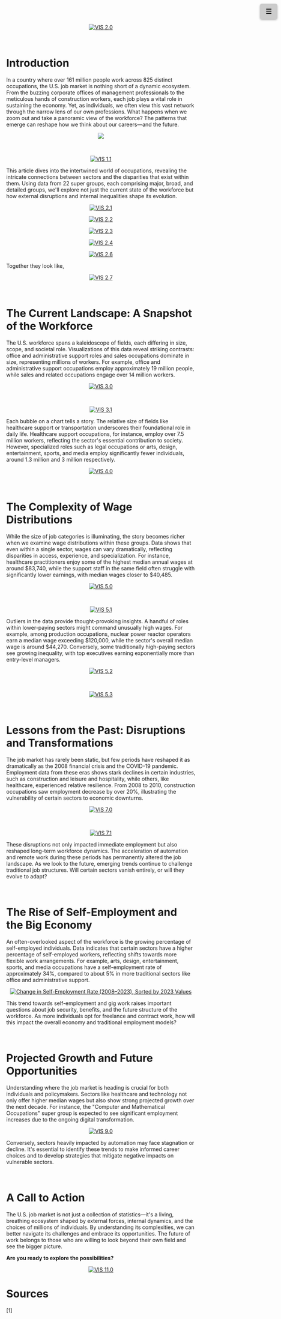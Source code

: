 
<div style="margin:1em calc(50% - 50vw);" align="center">
    <div class='tableauPlaceholder' id='viz1733296304494' style='position: relative'>
        <noscript>
            <a href='#'>
                <img alt='VIS 2.0' src='https://public.tableau.com/static/images/US/USJobs_17332654883260/VIS2_0/1_rss.png' style='border: none' />
            </a>
        </noscript>
        <object class='tableauViz' style='display:none;'>
            <param name='host_url' value='https%3A%2F%2Fpublic.tableau.com%2F' />
            <param name='embed_code_version' value='3' />
            <param name='site_root' value='' />
            <param name='name' value='USJobs_17332654883260/VIS2_0' />
            <param name='tabs' value='no' />
            <param name='toolbar' value='yes' />
            <param name='static_image' value='https://public.tableau.com/static/images/US/USJobs_17332654883260/VIS2_0/1.png' />
            <param name='animate_transition' value='yes' />
            <param name='display_static_image' value='yes' />
            <param name='display_spinner' value='yes' />
            <param name='display_overlay' value='yes' />
            <param name='display_count' value='yes' />
            <param name='language' value='en-US' />
            <param name='filter' value='publish=yes' />
        </object>
    </div>
    <script type='text/javascript'>
        var divElement = document.getElementById('viz1733296304494');
        var vizElement = divElement.getElementsByTagName('object')[0];
        if (divElement.offsetWidth > 800) {
            vizElement.style.width = '1000px';
            vizElement.style.height = '600px';
        } else if (divElement.offsetWidth > 500) {
            vizElement.style.width = '1000px';
            vizElement.style.height = '500px';
        } else {
            vizElement.style.width = '100%';
            vizElement.style.height = '600px';
        }
        var scriptElement = document.createElement('script');
        scriptElement.src = 'https://public.tableau.com/javascripts/api/viz_v1.js';
        vizElement.parentNode.insertBefore(scriptElement, vizElement);
    </script>
</div>

&nbsp;

<div id="stickyMenuIcon" onclick="toggleStickyMenu()" style="
    position: fixed;
    top: 10px;
    right: 10px;
    cursor: pointer;
    z-index: 1000;
    background-color: #ccc;
    padding: 10px 15px;
    border-radius: 5px;
    box-shadow: 0 2px 5px rgba(0,0,0,0.3);
    font-size: 18px;
    font-weight: bold;
    text-align: center;
">
    ☰
</div>


# **Introduction**
In a country where over 161 million people work across 825 distinct occupations, the U.S. job market is nothing short of a dynamic ecosystem. From the buzzing corporate offices of management professionals to the meticulous hands of construction workers, each job plays a vital role in sustaining the economy. Yet, as individuals, we often view this vast network through the narrow lens of our own professions. What happens when we zoom out and take a panoramic view of the workforce? The patterns that emerge can reshape how we think about our careers—and the future.


<div style="margin:1em calc(50% - 50vw);" align="center">
        <div class='tableauPlaceholder' id='viz1733270211721' style='position: relative'><noscript><a href='#'><img alt=' ' src='https:&#47;&#47;public.tableau.com&#47;static&#47;images&#47;US&#47;USJobs_17332654883260&#47;VIS1_0&#47;1_rss.png' style='border: none' /></a></noscript><object class='tableauViz'  style='display:none;'><param name='host_url' value='https%3A%2F%2Fpublic.tableau.com%2F' /> <param name='embed_code_version' value='3' /> <param name='site_root' value='' /><param name='name' value='USJobs_17332654883260&#47;VIS1_0' /><param name='tabs' value='yes' /><param name='toolbar' value='yes' /><param name='static_image' value='https:&#47;&#47;public.tableau.com&#47;static&#47;images&#47;US&#47;USJobs_17332654883260&#47;VIS1_0&#47;1.png' /> <param name='animate_transition' value='yes' /><param name='display_static_image' value='yes' /><param name='display_spinner' value='yes' /><param name='display_overlay' value='yes' /><param name='display_count' value='yes' /><param name='language' value='en-US' /></object></div>                <script type='text/javascript'>                    var divElement = document.getElementById('viz1733270211721');                    var vizElement = divElement.getElementsByTagName('object')[0];                    if ( divElement.offsetWidth > 800 ) { vizElement.style.width='800px';vizElement.style.height='627px';} else if ( divElement.offsetWidth > 500 ) { vizElement.style.width='800px';vizElement.style.height='627px';} else { vizElement.style.width='100%';vizElement.style.height='727px';}+'px';                    var scriptElement = document.createElement('script');                    scriptElement.src = 'https://public.tableau.com/javascripts/api/viz_v1.js';                    vizElement.parentNode.insertBefore(scriptElement, vizElement);                </script>
</div>

&nbsp;

<div style="margin:1em calc(50% - 50vw);" align="center">
        <div class='tableauPlaceholder' id='viz1733280144565' style='position: relative'><noscript><a href='#'><img alt='VIS 1.1 ' src='https:&#47;&#47;public.tableau.com&#47;static&#47;images&#47;US&#47;USJobs_17332654883260&#47;VIS1_1&#47;1_rss.png' style='border: none' /></a></noscript><object class='tableauViz'  style='display:none;'><param name='host_url' value='https%3A%2F%2Fpublic.tableau.com%2F' /> <param name='embed_code_version' value='3' /> <param name='site_root' value='' /><param name='name' value='USJobs_17332654883260&#47;VIS1_1' /><param name='tabs' value='no' /><param name='toolbar' value='yes' /><param name='static_image' value='https:&#47;&#47;public.tableau.com&#47;static&#47;images&#47;US&#47;USJobs_17332654883260&#47;VIS1_1&#47;1.png' /> <param name='animate_transition' value='yes' /><param name='display_static_image' value='yes' /><param name='display_spinner' value='yes' /><param name='display_overlay' value='yes' /><param name='display_count' value='yes' /><param name='language' value='en-US' /><param name='filter' value='publish=yes' /></object></div>                <script type='text/javascript'>                    var divElement = document.getElementById('viz1733280144565');                    var vizElement = divElement.getElementsByTagName('object')[0];                    if ( divElement.offsetWidth > 800 ) { vizElement.style.width='800px';vizElement.style.height='627px';} else if ( divElement.offsetWidth > 500 ) { vizElement.style.width='800px';vizElement.style.height='627px';} else { vizElement.style.width='100%';vizElement.style.height='727px';}+'px';;                    var scriptElement = document.createElement('script');                    scriptElement.src = 'https://public.tableau.com/javascripts/api/viz_v1.js';                    vizElement.parentNode.insertBefore(scriptElement, vizElement);                </script>
</div>

This article dives into the intertwined world of occupations, revealing the intricate connections between sectors and the disparities that exist within them. Using data from 22 super groups, each comprising major, broad, and detailed groups, we'll explore not just the current state of the workforce but how external disruptions and internal inequalities shape its evolution.

<div style="margin:1em calc(50% - 50vw);" align="center">
    <div class='tableauPlaceholder' id='viz1733297201170' style='position: relative'>
        <noscript>
            <a href='#'>
                <img alt='VIS 2.1' src='https://public.tableau.com/static/images/US/USJobs_17332654883260/VIS2_1/1_rss.png' style='border: none' />
            </a>
        </noscript>
        <object class='tableauViz' style='display:none;'>
            <param name='host_url' value='https%3A%2F%2Fpublic.tableau.com%2F' />
            <param name='embed_code_version' value='3' />
            <param name='site_root' value='' />
            <param name='name' value='USJobs_17332654883260/VIS2_1' />
            <param name='tabs' value='no' />
            <param name='toolbar' value='yes' />
            <param name='static_image' value='https://public.tableau.com/static/images/US/USJobs_17332654883260/VIS2_1/1.png' />
            <param name='animate_transition' value='yes' />
            <param name='display_static_image' value='yes' />
            <param name='display_spinner' value='yes' />
            <param name='display_overlay' value='yes' />
            <param name='display_count' value='yes' />
            <param name='language' value='en-US' />
            <param name='filter' value='publish=yes' />
        </object>
    </div>
    <script type='text/javascript'>
        var divElement = document.getElementById('viz1733297201170');
        var vizElement = divElement.getElementsByTagName('object')[0];
        if (divElement.offsetWidth > 800) {
            vizElement.style.width = '1000px';
            vizElement.style.height = '827px';
        } else if (divElement.offsetWidth > 500) {
            vizElement.style.width = '1000px';
            vizElement.style.height = '827px';
        } else {
            vizElement.style.width = '100%';
            vizElement.style.height = '1227px';
        }
        var scriptElement = document.createElement('script');
        scriptElement.src = 'https://public.tableau.com/javascripts/api/viz_v1.js';
        vizElement.parentNode.insertBefore(scriptElement, vizElement);
    </script>
</div>

<div style="margin:1em calc(50% - 50vw);" align="center">
    <div class='tableauPlaceholder' id='viz1733297331757' style='position: relative'>
        <noscript>
            <a href='#'>
                <img alt='VIS 2.2' src='https://public.tableau.com/static/images/US/USJobs_17332654883260/VIS2_2/1_rss.png' style='border: none' />
            </a>
        </noscript>
        <object class='tableauViz' style='display:none;'>
            <param name='host_url' value='https%3A%2F%2Fpublic.tableau.com%2F' />
            <param name='embed_code_version' value='3' />
            <param name='site_root' value='' />
            <param name='name' value='USJobs_17332654883260/VIS2_2' />
            <param name='tabs' value='no' />
            <param name='toolbar' value='yes' />
            <param name='static_image' value='https://public.tableau.com/static/images/US/USJobs_17332654883260/VIS2_2/1.png' />
            <param name='animate_transition' value='yes' />
            <param name='display_static_image' value='yes' />
            <param name='display_spinner' value='yes' />
            <param name='display_overlay' value='yes' />
            <param name='display_count' value='yes' />
            <param name='language' value='en-US' />
            <param name='filter' value='publish=yes' />
        </object>
    </div>
    <script type='text/javascript'>
        var divElement = document.getElementById('viz1733297331757');
        var vizElement = divElement.getElementsByTagName('object')[0];
        if (divElement.offsetWidth > 800) {
            vizElement.style.width = '1000px';
            vizElement.style.height = '827px';
        } else if (divElement.offsetWidth > 500) {
            vizElement.style.width = '1000px';
            vizElement.style.height = '827px';
        } else {
            vizElement.style.width = '100%';
            vizElement.style.height = '1227px';
        }
        var scriptElement = document.createElement('script');
        scriptElement.src = 'https://public.tableau.com/javascripts/api/viz_v1.js';
        vizElement.parentNode.insertBefore(scriptElement, vizElement);
    </script>
</div>

<div style="margin:1em calc(50% - 50vw);" align="center">
    <div class='tableauPlaceholder' id='viz1733297444285' style='position: relative'>
        <noscript>
            <a href='#'>
                <img alt='VIS 2.3' src='https://public.tableau.com/static/images/US/USJobs_17332654883260/VIS2_3/1_rss.png' style='border: none' />
            </a>
        </noscript>
        <object class='tableauViz' style='display:none;'>
            <param name='host_url' value='https%3A%2F%2Fpublic.tableau.com%2F' />
            <param name='embed_code_version' value='3' />
            <param name='site_root' value='' />
            <param name='name' value='USJobs_17332654883260/VIS2_3' />
            <param name='tabs' value='no' />
            <param name='toolbar' value='yes' />
            <param name='static_image' value='https://public.tableau.com/static/images/US/USJobs_17332654883260/VIS2_3/1.png' />
            <param name='animate_transition' value='yes' />
            <param name='display_static_image' value='yes' />
            <param name='display_spinner' value='yes' />
            <param name='display_overlay' value='yes' />
            <param name='display_count' value='yes' />
            <param name='language' value='en-US' />
            <param name='filter' value='publish=yes' />
        </object>
    </div>
    <script type='text/javascript'>
        var divElement = document.getElementById('viz1733297444285');
        var vizElement = divElement.getElementsByTagName('object')[0];
        if (divElement.offsetWidth > 800) {
            vizElement.style.width = '1000px';
            vizElement.style.height = '827px';
        } else if (divElement.offsetWidth > 500) {
            vizElement.style.width = '1000px';
            vizElement.style.height = '827px';
        } else {
            vizElement.style.width = '100%';
            vizElement.style.height = '1227px';
        }
        var scriptElement = document.createElement('script');
        scriptElement.src = 'https://public.tableau.com/javascripts/api/viz_v1.js';
        vizElement.parentNode.insertBefore(scriptElement, vizElement);
    </script>
</div>

<div style="margin:1em calc(50% - 50vw);" align="center">
    <div class='tableauPlaceholder' id='viz1733297524888' style='position: relative'>
        <noscript>
            <a href='#'>
                <img alt='VIS 2.4' src='https://public.tableau.com/static/images/US/USJobs_17332654883260/VIS2_4/1_rss.png' style='border: none' />
            </a>
        </noscript>
        <object class='tableauViz' style='display:none;'>
            <param name='host_url' value='https%3A%2F%2Fpublic.tableau.com%2F' />
            <param name='embed_code_version' value='3' />
            <param name='site_root' value='' />
            <param name='name' value='USJobs_17332654883260/VIS2_4' />
            <param name='tabs' value='no' />
            <param name='toolbar' value='yes' />
            <param name='static_image' value='https://public.tableau.com/static/images/US/USJobs_17332654883260/VIS2_4/1.png' />
            <param name='animate_transition' value='yes' />
            <param name='display_static_image' value='yes' />
            <param name='display_spinner' value='yes' />
            <param name='display_overlay' value='yes' />
            <param name='display_count' value='yes' />
            <param name='language' value='en-US' />
            <param name='filter' value='publish=yes' />
        </object>
    </div>
    <script type='text/javascript'>
        var divElement = document.getElementById('viz1733297524888');
        var vizElement = divElement.getElementsByTagName('object')[0];
        if (divElement.offsetWidth > 800) {
            vizElement.style.width = '1000px';
            vizElement.style.height = '827px';
        } else if (divElement.offsetWidth > 500) {
            vizElement.style.width = '1000px';
            vizElement.style.height = '827px';
        } else {
            vizElement.style.width = '100%';
            vizElement.style.height = '1227px';
        }
        var scriptElement = document.createElement('script');
        scriptElement.src = 'https://public.tableau.com/javascripts/api/viz_v1.js';
        vizElement.parentNode.insertBefore(scriptElement, vizElement);
    </script>
</div>

<div style="margin:1em calc(50% - 50vw);" align="center">
    <div class='tableauPlaceholder' id='viz1733297563140' style='position: relative'>
        <noscript>
            <a href='#'>
                <img alt='VIS 2.6' src='https://public.tableau.com/static/images/US/USJobs_17332654883260/VIS2_6/1_rss.png' style='border: none' />
            </a>
        </noscript>
        <object class='tableauViz' style='display:none;'>
            <param name='host_url' value='https%3A%2F%2Fpublic.tableau.com%2F' />
            <param name='embed_code_version' value='3' />
            <param name='site_root' value='' />
            <param name='name' value='USJobs_17332654883260/VIS2_6' />
            <param name='tabs' value='no' />
            <param name='toolbar' value='yes' />
            <param name='static_image' value='https://public.tableau.com/static/images/US/USJobs_17332654883260/VIS2_6/1.png' />
            <param name='animate_transition' value='yes' />
            <param name='display_static_image' value='yes' />
            <param name='display_spinner' value='yes' />
            <param name='display_overlay' value='yes' />
            <param name='display_count' value='yes' />
            <param name='language' value='en-US' />
            <param name='filter' value='publish=yes' />
        </object>
    </div>
    <script type='text/javascript'>
        var divElement = document.getElementById('viz1733297563140');
        var vizElement = divElement.getElementsByTagName('object')[0];
        if (divElement.offsetWidth > 800) {
            vizElement.style.width = '1000px';
            vizElement.style.height = '827px';
        } else if (divElement.offsetWidth > 500) {
            vizElement.style.width = '1000px';
            vizElement.style.height = '827px';
        } else {
            vizElement.style.width = '100%';
            vizElement.style.height = '1227px';
        }
        var scriptElement = document.createElement('script');
        scriptElement.src = 'https://public.tableau.com/javascripts/api/viz_v1.js';
        vizElement.parentNode.insertBefore(scriptElement, vizElement);
    </script>
</div>


Together they look like,


<div style="margin:1em calc(50% - 50vw);" align="center">
    <div class='tableauPlaceholder' id='viz1733326794334' style='position: relative'>
        <noscript>
            <a href='#'>
                <img alt='VIS 2.7' src='https://public.tableau.com/static/images/US/USJobs_17332654883260/VIS2_7/1_rss.png' style='border: none' />
            </a>
        </noscript>
        <object class='tableauViz' style='display:none;'>
            <param name='host_url' value='https%3A%2F%2Fpublic.tableau.com%2F' />
            <param name='embed_code_version' value='3' />
            <param name='site_root' value='' />
            <param name='name' value='USJobs_17332654883260/VIS2_7' />
            <param name='tabs' value='no' />
            <param name='toolbar' value='yes' />
            <param name='static_image' value='https://public.tableau.com/static/images/US/USJobs_17332654883260/VIS2_7/1.png' />
            <param name='animate_transition' value='yes' />
            <param name='display_static_image' value='yes' />
            <param name='display_spinner' value='yes' />
            <param name='display_overlay' value='yes' />
            <param name='display_count' value='yes' />
            <param name='language' value='en-US' />
            <param name='filter' value='publish=yes' />
        </object>
    </div>
    <script type='text/javascript'>
        var divElement = document.getElementById('viz1733326794334');
        var vizElement = divElement.getElementsByTagName('object')[0];
        if (divElement.offsetWidth > 800) {
            vizElement.style.width = '1000px';
            vizElement.style.height = '827px';
        } else if (divElement.offsetWidth > 500) {
            vizElement.style.width = '1000px';
            vizElement.style.height = '827px';
        } else {
            vizElement.style.width = '100%';
            vizElement.style.height = '1227px';
        }
        var scriptElement = document.createElement('script');
        scriptElement.src = 'https://public.tableau.com/javascripts/api/viz_v1.js';
        vizElement.parentNode.insertBefore(scriptElement, vizElement);
    </script>
</div>


&nbsp;

# **The Current Landscape: A Snapshot of the Workforce**
The U.S. workforce spans a kaleidoscope of fields, each differing in size, scope, and societal role. Visualizations of this data reveal striking contrasts: office and administrative support roles and sales occupations dominate in size, representing millions of workers. For example, office and administrative support occupations employ approximately 19 million people, while sales and related occupations engage over 14 million workers.

<div style="margin:1em calc(50% - 50vw);" align="center">
    <div class='tableauPlaceholder' id='viz1733281655884' style='position: relative'>
        <noscript>
            <a href='#'>
                <img alt='VIS 3.0' src='https://public.tableau.com/static/images/US/USJobs_17332654883260/VIS3_0/1_rss.png' style='border: none' />
            </a>
        </noscript>
        <object class='tableauViz' style='display:none;'>
            <param name='host_url' value='https%3A%2F%2Fpublic.tableau.com%2F' />
            <param name='embed_code_version' value='3' />
            <param name='site_root' value='' />
            <param name='name' value='USJobs_17332654883260/VIS3_0' />
            <param name='tabs' value='yes' />
            <param name='toolbar' value='yes' />
            <param name='static_image' value='https://public.tableau.com/static/images/US/USJobs_17332654883260/VIS3_0/1.png' />
            <param name='animate_transition' value='yes' />
            <param name='display_static_image' value='yes' />
            <param name='display_spinner' value='yes' />
            <param name='display_overlay' value='yes' />
            <param name='display_count' value='yes' />
            <param name='language' value='en-US' />
            <param name='filter' value='publish=yes' />
        </object>
    </div>
    <script type='text/javascript'>
        var divElement = document.getElementById('viz1733281655884');
        var vizElement = divElement.getElementsByTagName('object')[0];
        if (divElement.offsetWidth > 800) {
            vizElement.style.width = '800px';
            vizElement.style.height = '500px';
        } else if (divElement.offsetWidth > 500) {
            vizElement.style.width = '800px';
            vizElement.style.height = '500px';
        } else {
            vizElement.style.width = '100%';
            vizElement.style.height = '500px';
        }
        var scriptElement = document.createElement('script');
        scriptElement.src = 'https://public.tableau.com/javascripts/api/viz_v1.js';
        vizElement.parentNode.insertBefore(scriptElement, vizElement);
    </script>
</div>

&nbsp;

<div style="margin:1em calc(50% - 50vw);" align="center">
    <div class='tableauPlaceholder' id='viz1733281842067' style='position: relative'>
        <noscript>
            <a href='#'>
                <img alt='VIS 3.1' src='https://public.tableau.com/static/images/US/USJobs_17332654883260/VIS3_1/1_rss.png' style='border: none' />
            </a>
        </noscript>
        <object class='tableauViz' style='display:none;'>
            <param name='host_url' value='https%3A%2F%2Fpublic.tableau.com%2F' />
            <param name='embed_code_version' value='3' />
            <param name='site_root' value='' />
            <param name='name' value='USJobs_17332654883260/VIS3_1' />
            <param name='tabs' value='yes' />
            <param name='toolbar' value='yes' />
            <param name='static_image' value='https://public.tableau.com/static/images/US/USJobs_17332654883260/VIS3_1/1.png' />
            <param name='animate_transition' value='yes' />
            <param name='display_static_image' value='yes' />
            <param name='display_spinner' value='yes' />
            <param name='display_overlay' value='yes' />
            <param name='display_count' value='yes' />
            <param name='language' value='en-US' />
            <param name='filter' value='publish=yes' />
        </object>
    </div>
    <script type='text/javascript'>
        var divElement = document.getElementById('viz1733281842067');
        var vizElement = divElement.getElementsByTagName('object')[0];
        if (divElement.offsetWidth > 800) {
            vizElement.style.width = '800px';
            vizElement.style.height = '500px';
        } else if (divElement.offsetWidth > 500) {
            vizElement.style.width = '800px';
            vizElement.style.height = '500px';
        } else {
            vizElement.style.width = '100%';
            vizElement.style.height = '500px';
        }
        var scriptElement = document.createElement('script');
        scriptElement.src = 'https://public.tableau.com/javascripts/api/viz_v1.js';
        vizElement.parentNode.insertBefore(scriptElement, vizElement);
    </script>
</div>


Each bubble on a chart tells a story. The relative size of fields like healthcare support or transportation underscores their foundational role in daily life. Healthcare support occupations, for instance, employ over 7.5 million workers, reflecting the sector's essential contribution to society. However, specialized roles such as legal occupations or arts, design, entertainment, sports, and media employ significantly fewer individuals, around 1.3 million and 3 million respectively.

<div style="margin:1em calc(50% - 50vw);" align="center">
    <div class='tableauPlaceholder' id='viz1733281944172' style='position: relative'>
        <noscript>
            <a href='#'>
                <img alt='VIS 4.0' src='https://public.tableau.com/static/images/US/USJobs_17332654883260/VIS4_0/1_rss.png' style='border: none' />
            </a>
        </noscript>
        <object class='tableauViz' style='display:none;'>
            <param name='host_url' value='https%3A%2F%2Fpublic.tableau.com%2F' />
            <param name='embed_code_version' value='3' />
            <param name='site_root' value='' />
            <param name='name' value='USJobs_17332654883260/VIS4_0' />
            <param name='tabs' value='yes' />
            <param name='toolbar' value='yes' />
            <param name='static_image' value='https://public.tableau.com/static/images/US/USJobs_17332654883260/VIS4_0/1.png' />
            <param name='animate_transition' value='yes' />
            <param name='display_static_image' value='yes' />
            <param name='display_spinner' value='yes' />
            <param name='display_overlay' value='yes' />
            <param name='display_count' value='yes' />
            <param name='language' value='en-US' />
            <param name='filter' value='publish=yes' />
        </object>
    </div>
    <script type='text/javascript'>
        var divElement = document.getElementById('viz1733281944172');
        var vizElement = divElement.getElementsByTagName('object')[0];
        if (divElement.offsetWidth > 800) {
            vizElement.style.width = '800px';
            vizElement.style.height = '500px';
        } else if (divElement.offsetWidth > 500) {
            vizElement.style.width = '800px';
            vizElement.style.height = '500px';
        } else {
            vizElement.style.width = '100%';
            vizElement.style.height = '500px';
        }
        var scriptElement = document.createElement('script');
        scriptElement.src = 'https://public.tableau.com/javascripts/api/viz_v1.js';
        vizElement.parentNode.insertBefore(scriptElement, vizElement);
    </script>
</div>


&nbsp;

# **The Complexity of Wage Distributions**

While the size of job categories is illuminating, the story becomes richer when we examine wage distributions within these groups. Data shows that even within a single sector, wages can vary dramatically, reflecting disparities in access, experience, and specialization. For instance, healthcare practitioners enjoy some of the highest median annual wages at around $83,740, while the support staff in the same field often struggle with significantly lower earnings, with median wages closer to $40,485.


<div style="margin:1em calc(50% - 50vw);" align="center">
    <div class='tableauPlaceholder' id='viz1733280334472' style='position: relative'>
        <noscript>
            <a href='#'>
                <img alt='VIS 5.0' src='https://public.tableau.com/static/images/US/USJobs_17332654883260/VIS5_0/1_rss.png' style='border: none' />
            </a>
        </noscript>
        <object class='tableauViz' style='display:none;'>
            <param name='host_url' value='https%3A%2F%2Fpublic.tableau.com%2F' />
            <param name='embed_code_version' value='3' />
            <param name='site_root' value='' />
            <param name='name' value='USJobs_17332654883260/VIS5_0' />
            <param name='tabs' value='yes' />
            <param name='toolbar' value='yes' />
            <param name='static_image' value='https://public.tableau.com/static/images/US/USJobs_17332654883260/VIS5_0/1.png' />
            <param name='animate_transition' value='yes' />
            <param name='display_static_image' value='yes' />
            <param name='display_spinner' value='yes' />
            <param name='display_overlay' value='yes' />
            <param name='display_count' value='yes' />
            <param name='language' value='en-US' />
            <param name='filter' value='publish=yes' />
        </object>
    </div>
    <script type='text/javascript'>
        var divElement = document.getElementById('viz1733280334472');
        var vizElement = divElement.getElementsByTagName('object')[0];
        if (divElement.offsetWidth > 800) {
            vizElement.style.width = '800px';
            vizElement.style.height = '627px';
        } else if (divElement.offsetWidth > 500) {
            vizElement.style.width = '800px';
            vizElement.style.height = '627px';
        } else {
            vizElement.style.width = '100%';
            vizElement.style.height = '727px';
        }
        var scriptElement = document.createElement('script');
        scriptElement.src = 'https://public.tableau.com/javascripts/api/viz_v1.js';
        vizElement.parentNode.insertBefore(scriptElement, vizElement);
    </script>
</div>

&nbsp;

<div style="margin:1em calc(50% - 50vw);" align="center">
    <div class='tableauPlaceholder' id='viz1733280605216' style='position: relative'>
        <noscript>
            <a href='#'>
                <img alt='VIS 5.1' src='https://public.tableau.com/static/images/US/USJobs_17332654883260/VIS5_1/1_rss.png' style='border: none' />
            </a>
        </noscript>
        <object class='tableauViz' style='display:none;'>
            <param name='host_url' value='https%3A%2F%2Fpublic.tableau.com%2F' />
            <param name='embed_code_version' value='3' />
            <param name='site_root' value='' />
            <param name='name' value='USJobs_17332654883260/VIS5_1' />
            <param name='tabs' value='yes' />
            <param name='toolbar' value='yes' />
            <param name='static_image' value='https://public.tableau.com/static/images/US/USJobs_17332654883260/VIS5_1/1.png' />
            <param name='animate_transition' value='yes' />
            <param name='display_static_image' value='yes' />
            <param name='display_spinner' value='yes' />
            <param name='display_overlay' value='yes' />
            <param name='display_count' value='yes' />
            <param name='language' value='en-US' />
            <param name='filter' value='publish=yes' />
        </object>
    </div>
    <script type='text/javascript'>
        var divElement = document.getElementById('viz1733280605216');
        var vizElement = divElement.getElementsByTagName('object')[0];
        if (divElement.offsetWidth > 800) {
            vizElement.style.width = '800px';
            vizElement.style.height = '500px';
        } else if (divElement.offsetWidth > 500) {
            vizElement.style.width = '800px';
            vizElement.style.height = '500px';
        } else {
            vizElement.style.width = '100%';
            vizElement.style.height = '500px';
        }
        var scriptElement = document.createElement('script');
        scriptElement.src = 'https://public.tableau.com/javascripts/api/viz_v1.js';
        vizElement.parentNode.insertBefore(scriptElement, vizElement);
    </script>
</div>



Outliers in the data provide thought-provoking insights. A handful of roles within lower-paying sectors might command unusually high wages. For example, among production occupations, nuclear power reactor operators earn a median wage exceeding $120,000, while the sector's overall median wage is around $44,270. Conversely, some traditionally high-paying sectors see growing inequality, with top executives earning exponentially more than entry-level managers.

<div style="margin:1em calc(50% - 50vw);" align="center">
    <div class='tableauPlaceholder' id='viz1733280699220' style='position: relative'>
        <noscript>
            <a href='#'>
                <img alt='VIS 5.2' src='https://public.tableau.com/static/images/ZK/ZK4BP5GX8/1_rss.png' style='border: none' />
            </a>
        </noscript>
        <object class='tableauViz' style='display:none;'>
            <param name='host_url' value='https%3A%2F%2Fpublic.tableau.com%2F' />
            <param name='embed_code_version' value='3' />
            <param name='path' value='shared/ZK4BP5GX8' />
            <param name='toolbar' value='yes' />
            <param name='static_image' value='https://public.tableau.com/static/images/ZK/ZK4BP5GX8/1.png' />
            <param name='animate_transition' value='yes' />
            <param name='display_static_image' value='yes' />
            <param name='display_spinner' value='yes' />
            <param name='display_overlay' value='yes' />
            <param name='display_count' value='yes' />
            <param name='language' value='en-US' />
            <param name='filter' value='publish=yes' />
        </object>
    </div>
    <script type='text/javascript'>
        var divElement = document.getElementById('viz1733280699220');
        var vizElement = divElement.getElementsByTagName('object')[0];
        if (divElement.offsetWidth > 800) {
            vizElement.style.width = '800px';
            vizElement.style.height = '627px';
        } else if (divElement.offsetWidth > 500) {
            vizElement.style.width = '800px';
            vizElement.style.height = '627px';
        } else {
            vizElement.style.width = '100%';
            vizElement.style.height = '727px';
        }
        var scriptElement = document.createElement('script');
        scriptElement.src = 'https://public.tableau.com/javascripts/api/viz_v1.js';
        vizElement.parentNode.insertBefore(scriptElement, vizElement);
    </script>
</div>

&nbsp;

<div style="margin:1em calc(50% - 50vw);" align="center">
    <div class='tableauPlaceholder' id='viz1733280854107' style='position: relative'>
        <noscript>
            <a href='#'>
                <img alt='VIS 5.3' src='https://public.tableau.com/static/images/US/USJobs_17332654883260/VIS5_3/1_rss.png' style='border: none' />
            </a>
        </noscript>
        <object class='tableauViz' style='display:none;'>
            <param name='host_url' value='https%3A%2F%2Fpublic.tableau.com%2F' />
            <param name='embed_code_version' value='3' />
            <param name='site_root' value='' />
            <param name='name' value='USJobs_17332654883260/VIS5_3' />
            <param name='tabs' value='yes' />
            <param name='toolbar' value='yes' />
            <param name='static_image' value='https://public.tableau.com/static/images/US/USJobs_17332654883260/VIS5_3/1.png' />
            <param name='animate_transition' value='yes' />
            <param name='display_static_image' value='yes' />
            <param name='display_spinner' value='yes' />
            <param name='display_overlay' value='yes' />
            <param name='display_count' value='yes' />
            <param name='language' value='en-US' />
            <param name='filter' value='publish=yes' />
        </object>
    </div>
    <script type='text/javascript'>
        var divElement = document.getElementById('viz1733280854107');
        var vizElement = divElement.getElementsByTagName('object')[0];
        if (divElement.offsetWidth > 800) {
            vizElement.style.width = '800px';
            vizElement.style.height = '827px';
        } else if (divElement.offsetWidth > 500) {
            vizElement.style.width = '800px';
            vizElement.style.height = '827px';
        } else {
            vizElement.style.width = '100%';
            vizElement.style.height = '727px';
        }
        var scriptElement = document.createElement('script');
        scriptElement.src = 'https://public.tableau.com/javascripts/api/viz_v1.js';
        vizElement.parentNode.insertBefore(scriptElement, vizElement);
    </script>
</div>

&nbsp;

# **Lessons from the Past: Disruptions and Transformations**
The job market has rarely been static, but few periods have reshaped it as dramatically as the 2008 financial crisis and the COVID-19 pandemic. Employment data from these eras shows stark declines in certain industries, such as construction and leisure and hospitality, while others, like healthcare, experienced relative resilience. From 2008 to 2010, construction occupations saw employment decrease by over 20%, illustrating the vulnerability of certain sectors to economic downturns.

<div style="margin:1em calc(50% - 50vw);" align="center">
    <div class='tableauPlaceholder' id='viz1733280970108' style='position: relative'>
        <noscript>
            <a href='#'>
                <img alt='VIS 7.0' src='https://public.tableau.com/static/images/US/USJobs_17332654883260/VIS7_0/1_rss.png' style='border: none' />
            </a>
        </noscript>
        <object class='tableauViz' style='display:none;'>
            <param name='host_url' value='https%3A%2F%2Fpublic.tableau.com%2F' />
            <param name='embed_code_version' value='3' />
            <param name='site_root' value='' />
            <param name='name' value='USJobs_17332654883260/VIS7_0' />
            <param name='tabs' value='yes' />
            <param name='toolbar' value='yes' />
            <param name='static_image' value='https://public.tableau.com/static/images/US/USJobs_17332654883260/VIS7_0/1.png' />
            <param name='animate_transition' value='yes' />
            <param name='display_static_image' value='yes' />
            <param name='display_spinner' value='yes' />
            <param name='display_overlay' value='yes' />
            <param name='display_count' value='yes' />
            <param name='language' value='en-US' />
            <param name='filter' value='publish=yes' />
        </object>
    </div>
    <script type='text/javascript'>
        var divElement = document.getElementById('viz1733280970108');
        var vizElement = divElement.getElementsByTagName('object')[0];
        if (divElement.offsetWidth > 800) {
            vizElement.style.width = '1000px';
            vizElement.style.height = '827px';
        } else if (divElement.offsetWidth > 500) {
            vizElement.style.width = '1000px';
            vizElement.style.height = '827px';
        } else {
            vizElement.style.width = '100%';
            vizElement.style.height = '727px';
        }
        var scriptElement = document.createElement('script');
        scriptElement.src = 'https://public.tableau.com/javascripts/api/viz_v1.js';
        vizElement.parentNode.insertBefore(scriptElement, vizElement);
    </script>
</div>

&nbsp;

<div style="margin:1em calc(50% - 50vw);" align="center">
    <div class='tableauPlaceholder' id='viz1733281185129' style='position: relative'>
        <noscript>
            <a href='#'>
                <img alt='VIS 7.1' src='https://public.tableau.com/static/images/US/USJobs_17332654883260/VIS7_1/1_rss.png' style='border: none' />
            </a>
        </noscript>
        <object class='tableauViz' style='display:none;'>
            <param name='host_url' value='https%3A%2F%2Fpublic.tableau.com%2F' />
            <param name='embed_code_version' value='3' />
            <param name='site_root' value='' />
            <param name='name' value='USJobs_17332654883260/VIS7_1' />
            <param name='tabs' value='yes' />
            <param name='toolbar' value='yes' />
            <param name='static_image' value='https://public.tableau.com/static/images/US/USJobs_17332654883260/VIS7_1/1.png' />
            <param name='animate_transition' value='yes' />
            <param name='display_static_image' value='yes' />
            <param name='display_spinner' value='yes' />
            <param name='display_overlay' value='yes' />
            <param name='display_count' value='yes' />
            <param name='language' value='en-US' />
            <param name='filter' value='publish=yes' />
        </object>
    </div>
    <script type='text/javascript'>
        var divElement = document.getElementById('viz1733281185129');
        var vizElement = divElement.getElementsByTagName('object')[0];
        if (divElement.offsetWidth > 800) {
            vizElement.style.width = '1000px';
            vizElement.style.height = '750px';
        } else if (divElement.offsetWidth > 500) {
            vizElement.style.width = '1000px';
            vizElement.style.height = '750px';
        } else {
            vizElement.style.width = '100%';
            vizElement.style.height = '750px';
        }
        var scriptElement = document.createElement('script');
        scriptElement.src = 'https://public.tableau.com/javascripts/api/viz_v1.js';
        vizElement.parentNode.insertBefore(scriptElement, vizElement);
    </script>
</div>



These disruptions not only impacted immediate employment but also reshaped long-term workforce dynamics. The acceleration of automation and remote work during these periods has permanently altered the job landscape. As we look to the future, emerging trends continue to challenge traditional job structures. Will certain sectors vanish entirely, or will they evolve to adapt?


&nbsp;

# **The Rise of Self-Employment and the Big Economy**
An often-overlooked aspect of the workforce is the growing percentage of self-employed individuals. Data indicates that certain sectors have a higher percentage of self-employed workers, reflecting shifts towards more flexible work arrangements. For example, arts, design, entertainment, sports, and media occupations have a self-employment rate of approximately 34%, compared to about 5% in more traditional sectors like office and administrative support.


<div style="margin:1em calc(50% - 50vw);" align="center">
    <div class='tableauPlaceholder' id='viz1733290396216' style='position: relative'>
        <noscript>
            <a href='#'>
                <img alt='Change in Self-Employment Rate (2008–2023), Sorted by 2023 Values' src='https://public.tableau.com/static/images/US/USJobs_17332654883260/VIS8_0/1_rss.png' style='border: none' />
            </a>
        </noscript>
        <object class='tableauViz' style='display:none;'>
            <param name='host_url' value='https%3A%2F%2Fpublic.tableau.com%2F' />
            <param name='embed_code_version' value='3' />
            <param name='site_root' value='' />
            <param name='name' value='USJobs_17332654883260/VIS8_0' />
            <param name='tabs' value='yes' />
            <param name='toolbar' value='yes' />
            <param name='static_image' value='https://public.tableau.com/static/images/US/USJobs_17332654883260/VIS8_0/1.png' />
            <param name='animate_transition' value='yes' />
            <param name='display_static_image' value='yes' />
            <param name='display_spinner' value='yes' />
            <param name='display_overlay' value='yes' />
            <param name='display_count' value='yes' />
            <param name='language' value='en-US' />
            <param name='filter' value='publish=yes' />
        </object>
    </div>
    <script type='text/javascript'>
        var divElement = document.getElementById('viz1733290396216');
        var vizElement = divElement.getElementsByTagName('object')[0];
        if (divElement.offsetWidth > 800) {
            vizElement.style.width = '1000px';
            vizElement.style.height = '750px';
        } else if (divElement.offsetWidth > 500) {
            vizElement.style.width = '1000px';
            vizElement.style.height = '750px';
        } else {
            vizElement.style.width = '100%';
            vizElement.style.height = '750px';
        }
        var scriptElement = document.createElement('script');
        scriptElement.src = 'https://public.tableau.com/javascripts/api/viz_v1.js';
        vizElement.parentNode.insertBefore(scriptElement, vizElement);
    </script>
</div>


This trend towards self-employment and gig work raises important questions about job security, benefits, and the future structure of the workforce. As more individuals opt for freelance and contract work, how will this impact the overall economy and traditional employment models?

&nbsp;

# **Projected Growth and Future Opportunities**
Understanding where the job market is heading is crucial for both individuals and policymakers. Sectors like healthcare and technology not only offer higher median wages but also show strong projected growth over the next decade. For instance, the "Computer and Mathematical Occupations" super group is expected to see significant employment increases due to the ongoing digital transformation.


<div style="margin:1em calc(50% - 50vw);" align="center">
    <div class='tableauPlaceholder' id='viz1733289579011' style='position: relative'>
        <noscript>
            <a href='#'>
                <img alt='VIS 9.0' src='https://public.tableau.com/static/images/US/USJobs_17332654883260/VIS9_0/1_rss.png' style='border: none' />
            </a>
        </noscript>
        <object class='tableauViz' style='display:none;'>
            <param name='host_url' value='https%3A%2F%2Fpublic.tableau.com%2F' />
            <param name='embed_code_version' value='3' />
            <param name='site_root' value='' />
            <param name='name' value='USJobs_17332654883260/VIS9_0' />
            <param name='tabs' value='yes' />
            <param name='toolbar' value='yes' />
            <param name='static_image' value='https://public.tableau.com/static/images/US/USJobs_17332654883260/VIS9_0/1.png' />
            <param name='animate_transition' value='yes' />
            <param name='display_static_image' value='yes' />
            <param name='display_spinner' value='yes' />
            <param name='display_overlay' value='yes' />
            <param name='display_count' value='yes' />
            <param name='language' value='en-US' />
            <param name='filter' value='publish=yes' />
        </object>
    </div>
    <script type='text/javascript'>
        var divElement = document.getElementById('viz1733289579011');
        var vizElement = divElement.getElementsByTagName('object')[0];
        if (divElement.offsetWidth > 800) {
            vizElement.style.width = '1000px';
            vizElement.style.height = '750px';
        } else if (divElement.offsetWidth > 500) {
            vizElement.style.width = '1000px';
            vizElement.style.height = '750px';
        } else {
            vizElement.style.width = '100%';
            vizElement.style.height = '750px';
        }
        var scriptElement = document.createElement('script');
        scriptElement.src = 'https://public.tableau.com/javascripts/api/viz_v1.js';
        vizElement.parentNode.insertBefore(scriptElement, vizElement);
    </script>
</div>

Conversely, sectors heavily impacted by automation may face stagnation or decline. It's essential to identify these trends to make informed career choices and to develop strategies that mitigate negative impacts on vulnerable sectors.

&nbsp;


# **A Call to Action**
The U.S. job market is not just a collection of statistics—it's a living, breathing ecosystem shaped by external forces, internal dynamics, and the choices of millions of individuals. By understanding its complexities, we can better navigate its challenges and embrace its opportunities. The future of work belongs to those who are willing to look beyond their own field and see the bigger picture.

**Are you ready to explore the possibilities?**

<div style="margin:1em calc(50% - 50vw);" align="center">
    <div class='tableauPlaceholder' id='viz1733290185747' style='position: relative'>
        <noscript>
            <a href='#'>
                <img alt='VIS 11.0' src='https://public.tableau.com/static/images/US/USJobs_17332654883260/VIS11_0/1_rss.png' style='border: none' />
            </a>
        </noscript>
        <object class='tableauViz' style='display:none;'>
            <param name='host_url' value='https%3A%2F%2Fpublic.tableau.com%2F' />
            <param name='embed_code_version' value='3' />
            <param name='site_root' value='' />
            <param name='name' value='USJobs_17332654883260/VIS11_0' />
            <param name='tabs' value='yes' />
            <param name='toolbar' value='yes' />
            <param name='static_image' value='https://public.tableau.com/static/images/US/USJobs_17332654883260/VIS11_0/1.png' />
            <param name='animate_transition' value='yes' />
            <param name='display_static_image' value='yes' />
            <param name='display_spinner' value='yes' />
            <param name='display_overlay' value='yes' />
            <param name='display_count' value='yes' />
            <param name='language' value='en-US' />
            <param name='filter' value='publish=yes' />
        </object>
    </div>
    <script type='text/javascript'>
        var divElement = document.getElementById('viz1733290185747');
        var vizElement = divElement.getElementsByTagName('object')[0];
        if (divElement.offsetWidth > 800) {
            vizElement.style.width = '1000px';
            vizElement.style.height = '750px';
        } else if (divElement.offsetWidth > 500) {
            vizElement.style.width = '1000px';
            vizElement.style.height = '750px';
        } else {
            vizElement.style.width = '100%';
            vizElement.style.height = '750px';
        }
        var scriptElement = document.createElement('script');
        scriptElement.src = 'https://public.tableau.com/javascripts/api/viz_v1.js';
        vizElement.parentNode.insertBefore(scriptElement, vizElement);
    </script>
</div>


# Sources
[1] 


<div id="stickyMenu" style="
    position: fixed;
    top: 50px;
    right: 10px;
    width: 500px;
    display: none; /* Initially hidden */
    background-color: white;
    border: 1px solid #ccc;
    border-radius: 5px;
    box-shadow: 0 2px 5px rgba(0, 0, 0, 0.3);
    z-index: 999;
    padding: 10px;
    overflow-y: visible; /* Prevent scrolling */
    height: auto; /* Adjust height dynamically */
">
    <h3>Occupation Abbreviations</h3>
    <p><b>AEN:</b> Architecture and Engineering Occupations</p>
    <p><b>ART:</b> Arts, Design, Entertainment, Sports, and Media Occupations</p>
    <p><b>BFO:</b> Business and Financial Operations Occupations</p>
    <p><b>BGM:</b> Building and Grounds Cleaning and Maintenance Occupations</p>
    <p><b>CMT:</b> Computer and Mathematical Occupations</p>
    <p><b>CON:</b> Construction and Extraction Occupations</p>
    <p><b>CSS:</b> Community and Social Service Occupations</p>
    <p><b>EDU:</b> Education, Training, and Library Occupations</p>
    <p><b>FDS:</b> Food Preparation and Serving Related Occupations</p>
    <p><b>FFF:</b> Farming, Fishing, and Forestry Occupations</p>
    <p><b>HCS:</b> Healthcare Support Occupations</p>
    <p><b>HPT:</b> Healthcare Practitioners and Technical Occupations</p>
    <p><b>IMR:</b> Installation, Maintenance, and Repair Occupations</p>
    <p><b>LEG:</b> Legal Occupations</p>
    <p><b>LPS:</b> Life, Physical, and Social Science Occupations</p>
    <p><b>MGT:</b> Management Occupations</p>
    <p><b>OAS:</b> Office and Administrative Support Occupations</p>
    <p><b>PCS:</b> Personal Care and Service Occupations</p>
    <p><b>PRO:</b> Production Occupations</p>
    <p><b>PSO:</b> Protective Service Occupations</p>
    <p><b>SAL:</b> Sales and Related Occupations</p>
    <p><b>TMM:</b> Transportation and Material Moving Occupations</p>
</div>


<script>
function toggleStickyMenu() {
    var menu = document.getElementById('stickyMenu');
    menu.style.display = menu.style.display === 'none' || menu.style.display === '' ? 'block' : 'none';
}
</script>
